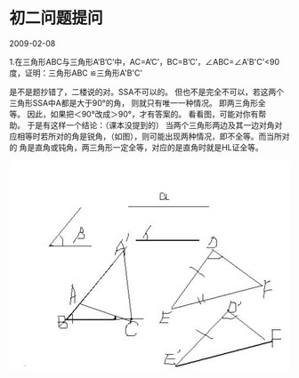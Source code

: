 # 初二问题提问
2009-02-08


1.在三角形ABC与三角形A’B’C’中，AC=A’C’，BC=B’C’，∠ABC=∠A'B'C'<90度，证明：三角形ABC ≌三角形A'B'C'


是不是题抄错了，二楼说的对。SSA不可以的。 但也不是完全不可以，若这两个三角形SSA中A都是大于90°的角， 则就只有唯一一种情况。 即两三角形全等。 因此，如果把＜90°改成＞90°，才有答案的。 看看图，可能对你有帮助。 于是有这样一个结论：（课本没提到的） 当两个三角形两边及其一边对角对应相等时若所对的角是锐角，（如图），则可能出现两种情况，即不全等。而当所对的 角是直角或钝角，两三角形一定全等，对应的是直角时就是HL证全等。

![](4034970a304e251f74d307d7a786c9177f3e53fd.jpeg)
